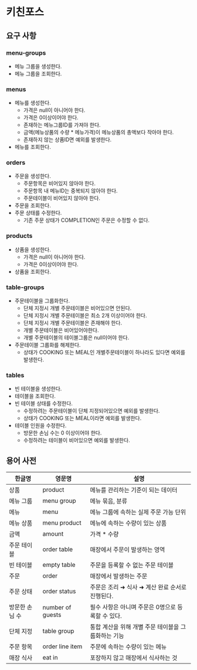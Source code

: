 # 키친포스

## 요구 사항

### menu-groups
- 메뉴 그룹을 생성한다.
- 메뉴 그룹을 조회한다.

### menus
- 메뉴를 생성한다.
  - 가격은 null이 아니어야 한다.
  - 가격은 0이상이어야 한다.
  - 존재하는 메뉴그룹ID를 가져야 한다.
  - 금액(메뉴상품의 수량 * 메뉴가격)이 메뉴상품의 총액보다 작아야 한다.
  - 존재하지 않는 상품ID면 예외를 발생한다.
- 메뉴를 조회한다.

### orders
- 주문을 생성한다.
  - 주문항목은 비어있지 않아야 한다.
  - 주문항목 내 메뉴ID는 중복되지 않아야 한다.
  - 주문테이블이 비어있지 않아야 한다.
- 주문을 조회한다.
- 주문 상태를 수정한다.
  - 기존 주문 상태가 COMPLETION인 주문은 수정할 수 없다.

### products
- 상품을 생성한다.
  - 가격은 null이 아니어야 한다.
  - 가격은 0이상이어야 한다.
- 상품을 조회한다.

### table-groups
- 주문테이블을 그룹화한다.
  - 단체 지정시 개별 주문테이블은 비어있으면 안된다.
  - 단체 지정시 개별 주문테이블은 최소 2개 이상이어야 한다.
  - 단체 지정시 개별 주문테이블은 존재해야 한다.
  - 개별 주문테이블은 비어있어야한다.
  - 개별 주문테이블의 테이블그룹은 null이어야 한다.
- 주문테이블 그룹화를 해제한다.
  - 상태가 COOKING 또는 MEAL인 개별주문테이블이 하나라도 있다면 예외를 발생한다. 

### tables
- 빈 테이블을 생성한다.
- 테이블을 조회한다.
- 빈 테이블 상태를 수정한다.
  - 수정하려는 주문테이블이 단체 지정되어있으면 예외를 발생한다.
  - 상태가 COOKING 또는 MEAL이라면 예외를 발생한다.
- 테이블 인원을 수정한다.
  - 방문한 손님 수는 0 이상이어야 한다.
  - 수정하려는 테이블이 비어있으면 예외를 발생한다.

## 용어 사전

| 한글명 | 영문명 | 설명 |
| --- | --- | --- |
| 상품 | product | 메뉴를 관리하는 기준이 되는 데이터 |
| 메뉴 그룹 | menu group | 메뉴 묶음, 분류 |
| 메뉴 | menu | 메뉴 그룹에 속하는 실제 주문 가능 단위 |
| 메뉴 상품 | menu product | 메뉴에 속하는 수량이 있는 상품 |
| 금액 | amount | 가격 * 수량 |
| 주문 테이블 | order table | 매장에서 주문이 발생하는 영역 |
| 빈 테이블 | empty table | 주문을 등록할 수 없는 주문 테이블 |
| 주문 | order | 매장에서 발생하는 주문 |
| 주문 상태 | order status | 주문은 조리 ➜ 식사 ➜ 계산 완료 순서로 진행된다. |
| 방문한 손님 수 | number of guests | 필수 사항은 아니며 주문은 0명으로 등록할 수 있다. |
| 단체 지정 | table group | 통합 계산을 위해 개별 주문 테이블을 그룹화하는 기능 |
| 주문 항목 | order line item | 주문에 속하는 수량이 있는 메뉴 |
| 매장 식사 | eat in | 포장하지 않고 매장에서 식사하는 것 |
